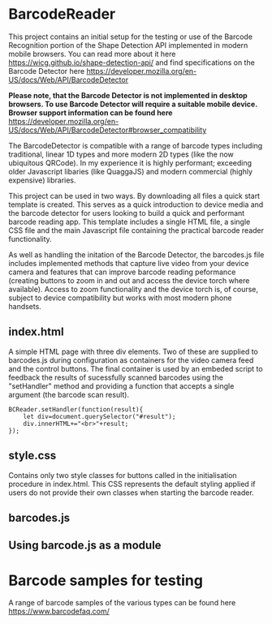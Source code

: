 # BarcodeReader

This project contains an initial setup for the testing or use of the Barcode Recognition portion of the Shape Detection API implemented in modern mobile browsers. You can read more about it here https://wicg.github.io/shape-detection-api/ and find specifications on the Barcode Detector here https://developer.mozilla.org/en-US/docs/Web/API/BarcodeDetector

**Please note, that the Barcode Detector is not implemented in desktop browsers. To use Barcode Detector will require a suitable mobile device. Browser support information can be found here** https://developer.mozilla.org/en-US/docs/Web/API/BarcodeDetector#browser_compatibility

The BarcodeDetector is compatible with a range of barcode types including traditional, linear 1D types and more modern 2D types (like the now ubiquitous QRCode). In my experience it is highly performant; exceeding older Javascript libaries (like QuaggaJS) and modern commercial (highly expensive) libraries.

This project can be used in two ways. By downloading all files a quick start template is created. This serves as a quick introduction to device media and the barcode detector for users looking to build a quick and performant barcode reading app. This template includes a single HTML file, a single CSS file and the main Javascript file containing the practical barcode reader functionality.

As well as handling the initation of the Barcode Detector, the barcodes.js file includes implemented methods that capture live video from your device camera and features that can improve barcode reading peformance (creating buttons to zoom in and out and access the device torch where available). Access to zoom functionality and the device torch is, of course, subject to device compatibility but works with most modern phone handsets.

## index.html

A simple HTML page with three div elements. Two of these are supplied to barcodes.js during configuration as containers for the video camera feed and the control buttons. The final container is used by an embeded script to feedback the results of sucessfully scanned barcodes using the "setHandler" method and providing a function that accepts a single argument (the barcode scan result).

    BCReader.setHandler(function(result){
        let div=document.querySelector("#result");
        div.innerHTML+="<br>"+result;
    });

## style.css

Contains only two style classes for buttons called in the initialisation procedure in index.html. This CSS represents the default styling applied if users do not provide their own classes when starting the barcode reader.

## barcodes.js



## Using barcode.js as a module

# Barcode samples for testing

A range of barcode samples of the various types can be found here https://www.barcodefaq.com/
